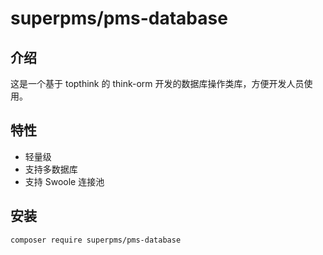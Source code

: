 # superpms/pms-database
## 介绍
这是一个基于 topthink 的 think-orm 开发的数据库操作类库，方便开发人员使用。
## 特性
* 轻量级
* 支持多数据库
* 支持 Swoole 连接池
## 安装
```bash
composer require superpms/pms-database
```

